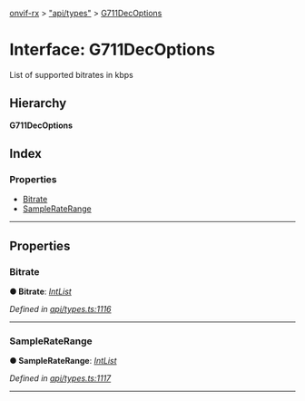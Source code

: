 [onvif-rx](../README.md) > ["api/types"](../modules/_api_types_.md) > [G711DecOptions](../interfaces/_api_types_.g711decoptions.md)

# Interface: G711DecOptions

List of supported bitrates in kbps

## Hierarchy

**G711DecOptions**

## Index

### Properties

* [Bitrate](_api_types_.g711decoptions.md#bitrate)
* [SampleRateRange](_api_types_.g711decoptions.md#sampleraterange)

---

## Properties

<a id="bitrate"></a>

###  Bitrate

**● Bitrate**: *[IntList](_api_types_.intlist.md)*

*Defined in [api/types.ts:1116](https://github.com/patrickmichalina/onvif-rx/blob/f117e44/src/api/types.ts#L1116)*

___
<a id="sampleraterange"></a>

###  SampleRateRange

**● SampleRateRange**: *[IntList](_api_types_.intlist.md)*

*Defined in [api/types.ts:1117](https://github.com/patrickmichalina/onvif-rx/blob/f117e44/src/api/types.ts#L1117)*

___

